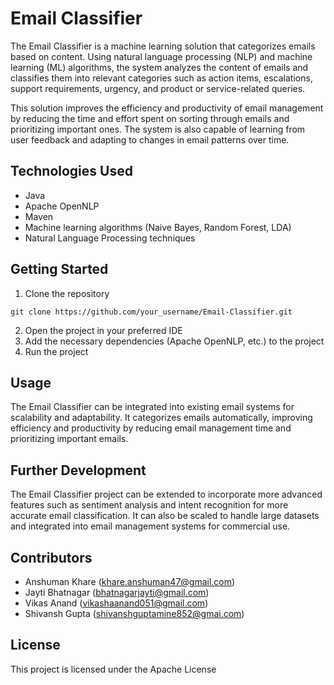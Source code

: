 # Email Classifier

The Email Classifier is a machine learning solution that categorizes emails based on content. Using natural language processing (NLP) and machine learning (ML) algorithms, the system analyzes the content of emails and classifies them into relevant categories such as action items, escalations, support requirements, urgency, and product or service-related queries. 

This solution improves the efficiency and productivity of email management by reducing the time and effort spent on sorting through emails and prioritizing important ones. The system is also capable of learning from user feedback and adapting to changes in email patterns over time.

## Technologies Used
* Java
* Apache OpenNLP
* Maven
* Machine learning algorithms (Naive Bayes, Random Forest, LDA)
* Natural Language Processing techniques
<!-- * Sentiment Analysis and Intent Recognition -->

## Getting Started
1. Clone the repository
```
git clone https://github.com/your_username/Email-Classifier.git
```
2. Open the project in your preferred IDE
3. Add the necessary dependencies (Apache OpenNLP, etc.) to the project
4. Run the project

## Usage
The Email Classifier can be integrated into existing email systems for scalability and adaptability. It categorizes emails automatically, improving efficiency and productivity by reducing email management time and prioritizing important emails. 

## Further Development
The Email Classifier project can be extended to incorporate more advanced features such as sentiment analysis and intent recognition for more accurate email classification. It can also be scaled to handle large datasets and integrated into email management systems for commercial use. 

## Contributors
* Anshuman Khare (khare.anshuman47@gmail.com)
* Jayti Bhatnagar (bhatnagarjayti@gmail.com)
* Vikas Anand (vikashaanand051@gmail.com)
* Shivansh Gupta (shivanshguptamine852@gmai.com)

## License
This project is licensed under the Apache License 

